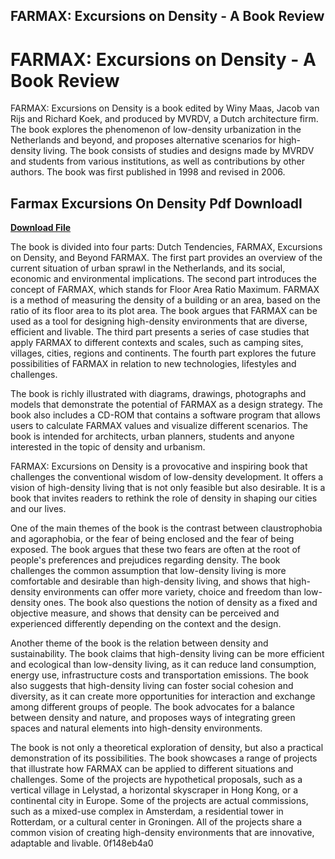 ## FARMAX: Excursions on Density - A Book Review

  
# FARMAX: Excursions on Density - A Book Review
 
FARMAX: Excursions on Density is a book edited by Winy Maas, Jacob van Rijs and Richard Koek, and produced by MVRDV, a Dutch architecture firm. The book explores the phenomenon of low-density urbanization in the Netherlands and beyond, and proposes alternative scenarios for high-density living. The book consists of studies and designs made by MVRDV and students from various institutions, as well as contributions by other authors. The book was first published in 1998 and revised in 2006.
 
## Farmax Excursions On Density Pdf Downloadl


[**Download File**](https://www.google.com/url?q=https%3A%2F%2Fgeags.com%2F2tKuYW&sa=D&sntz=1&usg=AOvVaw0KcR6VC31m_JXr6hTw8n9q)

 
The book is divided into four parts: Dutch Tendencies, FARMAX, Excursions on Density, and Beyond FARMAX. The first part provides an overview of the current situation of urban sprawl in the Netherlands, and its social, economic and environmental implications. The second part introduces the concept of FARMAX, which stands for Floor Area Ratio Maximum. FARMAX is a method of measuring the density of a building or an area, based on the ratio of its floor area to its plot area. The book argues that FARMAX can be used as a tool for designing high-density environments that are diverse, efficient and livable. The third part presents a series of case studies that apply FARMAX to different contexts and scales, such as camping sites, villages, cities, regions and continents. The fourth part explores the future possibilities of FARMAX in relation to new technologies, lifestyles and challenges.
 
The book is richly illustrated with diagrams, drawings, photographs and models that demonstrate the potential of FARMAX as a design strategy. The book also includes a CD-ROM that contains a software program that allows users to calculate FARMAX values and visualize different scenarios. The book is intended for architects, urban planners, students and anyone interested in the topic of density and urbanism.
 
FARMAX: Excursions on Density is a provocative and inspiring book that challenges the conventional wisdom of low-density development. It offers a vision of high-density living that is not only feasible but also desirable. It is a book that invites readers to rethink the role of density in shaping our cities and our lives.
  
One of the main themes of the book is the contrast between claustrophobia and agoraphobia, or the fear of being enclosed and the fear of being exposed. The book argues that these two fears are often at the root of people's preferences and prejudices regarding density. The book challenges the common assumption that low-density living is more comfortable and desirable than high-density living, and shows that high-density environments can offer more variety, choice and freedom than low-density ones. The book also questions the notion of density as a fixed and objective measure, and shows that density can be perceived and experienced differently depending on the context and the design.
 
Another theme of the book is the relation between density and sustainability. The book claims that high-density living can be more efficient and ecological than low-density living, as it can reduce land consumption, energy use, infrastructure costs and transportation emissions. The book also suggests that high-density living can foster social cohesion and diversity, as it can create more opportunities for interaction and exchange among different groups of people. The book advocates for a balance between density and nature, and proposes ways of integrating green spaces and natural elements into high-density environments.
 
The book is not only a theoretical exploration of density, but also a practical demonstration of its possibilities. The book showcases a range of projects that illustrate how FARMAX can be applied to different situations and challenges. Some of the projects are hypothetical proposals, such as a vertical village in Lelystad, a horizontal skyscraper in Hong Kong, or a continental city in Europe. Some of the projects are actual commissions, such as a mixed-use complex in Amsterdam, a residential tower in Rotterdam, or a cultural center in Groningen. All of the projects share a common vision of creating high-density environments that are innovative, adaptable and livable.
 0f148eb4a0
